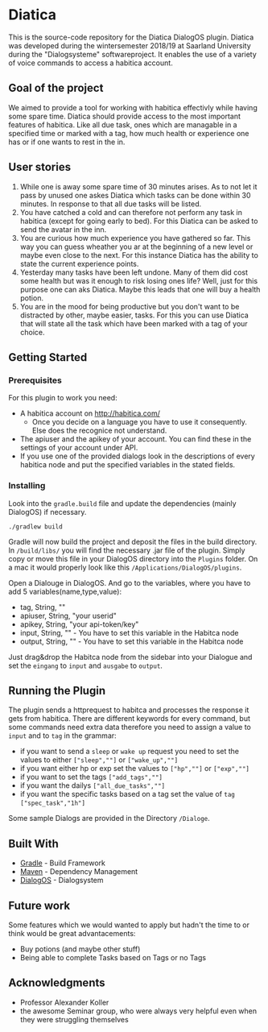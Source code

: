 # Diatica
This is the source-code repository for the Diatica DialogOS plugin. Diatica was developed during the wintersemester 2018/19 at Saarland University during the "Dialogsysteme" softwareproject. It enables the use of a variety of voice commands to access a habitica account. 

## Goal of the project
We aimed to provide a tool for working with habitica effectivly while having some spare time. Diatica should provide access to the most important features of habitica. Like all due task, ones which are managable in a specified time or marked with a tag, how much health or experience one has or if one wants to rest in the in.

## User stories
1. While one is away some spare time of 30 minutes arises. As to not let it pass by unused one askes Diatica which tasks can be done within 30 minutes. In response to that all due tasks will be listed.
2. You have catched a cold and can therefore not perform any task in habitica (except for going early to bed). For this Diatica can be asked to send the avatar in the inn.
3. You are curious how much experience you have gathered so far. This way you can guess wheather you ar at the beginning of a new level or maybe even close to the next. For this instance Diatica has the ability to state the current experience points.
4. Yesterday many tasks have been left undone. Many of them did cost some health but was it enough to risk losing ones life? Well, just for this purpose one can aks Diatica. Maybe this leads that one will buy a health potion.
5. You are in the mood for being productive but you don't want to be distracted by other, maybe easier, tasks. For this you can use Diatica that will state all the task which have been marked with a tag of your choice. 

## Getting Started

### Prerequisites
For this plugin to work you need:
- A habitica account on http://habitica.com/
  - Once you decide on a language you have to use it consequently. Else does the recognice not understand.
- The apiuser and the apikey of your account. You can find these in the settings of your account under API.
- If you use one of the provided dialogs look in the descriptions of every habitica node and put the specified variables in the stated fields.

### Installing
Look into the `gradle.build` file and update the dependencies (mainly DialogOS) if necessary.
```
./gradlew build
```
Gradle will now build the project and deposit the files in the build directory. In `/build/libs/` you will find the necessary .jar file of the plugin. Simply copy or move this file in your DialogOS directory into the `Plugins` folder. 
On a mac it would properly look like this `/Applications/DialogOS/plugins`.


Open a Dialouge in DialogOS. And go to the variables, where you have to add 5 variables(name,type,value):
  - tag, String, ""
  - apiuser, String, "your userid"
  - apikey, String, "your api-token/key"
  - input, String, "" - You have to set this variable in the Habitca node
  - output, String, "" - You have to set this variable in the Habitca node
  
 Just drag&drop the Habitca node from the sidebar into your Dialogue and set the `eingang` to `input` and  `ausgabe` to `output`.

## Running the Plugin
The plugin sends a httprequest to habitca and processes the response it gets from habitica. There are different keywords for every command, but some commands need extra data therefore you need to assign a value to `input` and to `tag` in the grammar:
- if you want to send a `sleep` or `wake up` request you need to set the values to either `["sleep",""]` or `["wake_up",""]` 
- if you want either hp or exp set the values to `["hp",""]` or `["exp",""]`
- if you want to set the tags `["add_tags",""]`
- if you want the dailys `["all_due_tasks",""]`
- if you want the specific tasks based on a tag set the value of `tag` `["spec_task","1h"]`

Some sample Dialogs are provided in the Directory `/Dialoge`.
## Built With

* [Gradle](https://github.com/gradle/gradle) - Build Framework
* [Maven](https://maven.apache.org/) - Dependency Management
* [DialogOS](https://github.com/dialogos-project/dialogos) - Dialogsystem

## Future work
Some features which we would wanted to apply but hadn't the time to or think would be great advantacements:
- Buy potions (and maybe other stuff)
- Being able to complete Tasks based on Tags or no Tags

## Acknowledgments
* Professor Alexander Koller
* the awesome Seminar group, who were always very helpful even when they were struggling themselves
